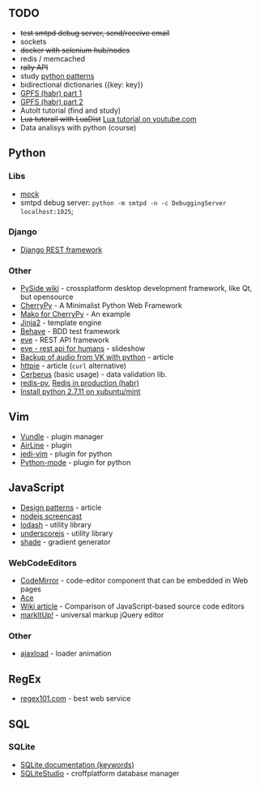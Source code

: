 ## TODO
- ~~test smtpd debug server, send/receive email~~
- sockets
- ~~docker with selenium hub/nodes~~
- redis / memcached
- ~~rally API~~
- study [python patterns](https://github.com/faif/python-patterns)
- bidirectional dictionaries ({key: key})
- [GPFS (habr) part 1](https://habrahabr.ru/company/scalaxy/blog/82997/)
- [GPFS (habr) part 2](https://habrahabr.ru/company/scalaxy/blog/83353/)
- AutoIt tutorial (find and study)
- ~~Lua tutorail with LuaDist~~ [Lua tutorial on youtube.com](https://www.youtube.com/watch?v=iMacxZQMPXs)
- Data analisys with python (course) 

## Python

### Libs
- [mock](https://docs.python.org/3.3/library/unittest.mock.html)
- smtpd debug server: `python -m smtpd -n -c DebuggingServer localhost:1025`; 

### Django
- [Django REST framework](http://www.django-rest-framework.org/)

### Other
- [PySide wiki](http://wiki.qt.io/Category:LanguageBindings::PySide) - crossplatform desktop development framework, 
  like Qt, but opensource
- [CherryPy](http://www.cherrypy.org/) - A Minimalist Python Web Framework
- [Mako for CherryPy](http://tools.cherrypy.org/wiki/Mako) - An example
- [Jinja2](http://jinja.pocoo.org/) - template engine  
- [Behave](https://github.com/behave/behave) - BDD test framework
- [eve](http://python-eve.org/) - REST API framework
- [eve - rest api for humans](https://speakerdeck.com/nicola/eve-rest-api-for-humans) - slideshow
- [Backup of audio from VK with python](http://habrahabr.ru/post/247987/) - article
- [httpie](http://radek.io/2015/10/20/httpie/) - article (`curl` alternative)
- [Cerberus](http://docs.python-cerberus.org/en/stable/usage.html#basic-usage) (basic usage) -  data validation lib.
- [redis-py](https://github.com/andymccurdy/redis-py#redis-py),  [Redis in production (habr)](http://habrahabr.ru/post/140893/)
- [Install python 2.7.11 on xubuntu/mint](http://stackoverflow.com/questions/15640109/installing-python-on-linux-mint)

## Vim
- [Vundle](https://github.com/VundleVim/Vundle.vim) - plugin manager
- [AirLine](https://github.com/bling/vim-airline) - plugin
- [jedi-vim](https://github.com/davidhalter/jedi-vim) - plugin for python
- [Python-mode](https://github.com/klen/python-mode) - plugin for python

## JavaScript
- [Design patterns](http://www.dofactory.com/javascript/design-patterns) - article
- [nodejs screencast](http://learn.javascript.ru/nodejs-screencast)
- [lodash](https://lodash.com/) - utility library 
- [underscorejs](http://underscorejs.org/) - utility library
- [shade](http://jxnblk.com/shade/) - gradient generator

### WebCodeEditors
- [CodeMirror](http://codemirror.net/doc/manual.html) - code-editor component that can be embedded in Web pages
- [Ace](https://ace.c9.io/#nav=about) 
- [Wiki article](https://en.wikipedia.org/wiki/Comparison_of_JavaScript-based_source_code_editors) - 
  Comparison of JavaScript-based source code editors
- [markItUp!](http://markitup.jaysalvat.com/home/) - universal markup jQuery editor

### Other
- [ajaxload](http://ajaxload.info/) - loader animation

## RegEx
- [regex101.com](https://regex101.com/) - best web service

## SQL
### SQLite
- [SQLite documentation (keywords)](http://www.sqlite.org/lang.html)
- [SQLiteStudio](http://sqlitestudio.pl/) - croffplatform database manager
